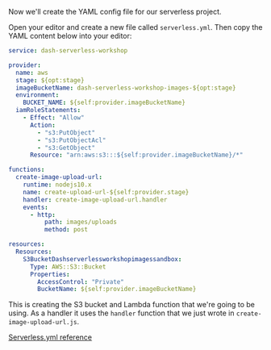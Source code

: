 Now we'll create the YAML config file for our serverless project.

Open your editor and create a new file called `serverless.yml`. Then copy the YAML content below into your editor:

```yaml
service: dash-serverless-workshop

provider:
  name: aws
  stage: ${opt:stage}
  imageBucketName: dash-serverless-workshop-images-${opt:stage}
  environment:
    BUCKET_NAME: ${self:provider.imageBucketName}
  iamRoleStatements:
    - Effect: "Allow"
      Action:
        - "s3:PutObject"
        - "s3:PutObjectAcl"
        - "s3:GetObject"
      Resource: "arn:aws:s3:::${self:provider.imageBucketName}/*"

functions:
  create-image-upload-url:
    runtime: nodejs10.x
    name: create-upload-url-${self:provider.stage}
    handler: create-image-upload-url.handler
    events:
      - http:
          path: images/uploads
          method: post

resources:
  Resources:
    S3BucketDashserverlessworkshopimagessandbox:
      Type: AWS::S3::Bucket
      Properties:
        AccessControl: "Private"
        BucketName: ${self:provider.imageBucketName}
```

This is creating the S3 bucket and Lambda function that we're going to be using. As a handler it uses the `handler` function that we just wrote in `create-image-upload-url.js`.

[Serverless.yml reference](https://serverless.com/framework/docs/providers/aws/guide/serverless.yml/)

